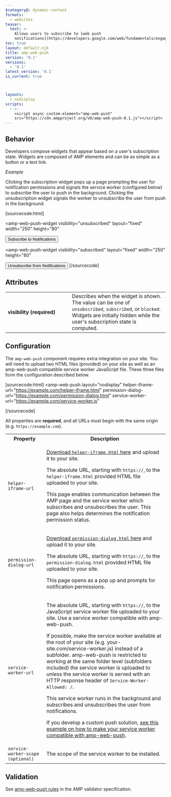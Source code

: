 ```yaml
---
$category@: dynamic-content
formats:
  - websites
teaser:
  text: >-
    Allows users to subscribe to [web push
    notifications](https://developers.google.com/web/fundamentals/engage-and-retain/push-notifications/).
toc: true
layout: default.njk
title: amp-web-push
version: '0.1'
versions:
  - '0.1'
latest_version: '0.1'
is_current: true



layouts:
  - nodisplay
scripts:
  - >-
    <script async custom-element="amp-web-push"
    src="https://cdn.ampproject.org/v0/amp-web-push-0.1.js"></script>
---
```



<!--
Copyright 2017 The AMP HTML Authors. All Rights Reserved.

Licensed under the Apache License, Version 2.0 (the "License");
you may not use this file except in compliance with the License.
You may obtain a copy of the License at

      http://www.apache.org/licenses/LICENSE-2.0

Unless required by applicable law or agreed to in writing, software
distributed under the License is distributed on an "AS-IS" BASIS,
WITHOUT WARRANTIES OR CONDITIONS OF ANY KIND, either express or implied.
See the License for the specific language governing permissions and
limitations under the License.
-->



## Behavior

Developers compose widgets that appear based on a user's subscription state. Widgets are composed of AMP elements and can be as simple as a button or a text link.

_Example_

Clicking the subscription widget pops up a page prompting the user for notification permissions and signals the service worker (configured below) to subscribe the user to push in the background. Clicking the unsubscription widget signals the worker to unsubscribe the user from push in the background.

[sourcecode:html]
<!-- A subscription widget -->
<amp-web-push-widget
  visibility="unsubscribed"
  layout="fixed"
  width="250"
  height="80"
>
  <button on="tap:amp-web-push.subscribe">Subscribe to Notifications</button>
</amp-web-push-widget>

<!-- An unsubscription widget -->
<amp-web-push-widget
  visibility="subscribed"
  layout="fixed"
  width="250"
  height="80"
>
  <button on="tap:amp-web-push.unsubscribe">
    Unsubscribe from Notifications
  </button>
</amp-web-push-widget>
[/sourcecode]

## Attributes

<table>
  <tr>
    <td width="40%"><strong>visibility (required)</strong></td>
    <td>Describes when the widget is shown. The value can be one of <code>unsubscribed</code>, <code>subscribed</code>, or <code>blocked</code>.<br>
Widgets are initially hidden while the user's subscription state is computed.</td>
  </tr>

</table>

## Configuration

The `amp-web-push` component requires extra integration on your site. You will need to upload two HTML files (provided) on your site as well as an amp-web-push compatible service worker JavaScript file. These three files form the configuration described below.

[sourcecode:html]
<amp-web-push
  layout="nodisplay"
  helper-iframe-url="https://example.com/helper-iframe.html"
  permission-dialog-url="https://example.com/permission-dialog.html"
  service-worker-url="https://example.com/service-worker.js"
></amp-web-push>
[/sourcecode]

All properties are <strong>required</strong>, and all URLs must begin with the same origin (e.g. `https://example.com`).

<table>
  <tr>
    <th class="col-fourty">Property</th>
    <th class="col-fourty">Description</th>
  </tr>
  <tr>
    <td><code>helper-iframe-url</code></td>
    <td>
    <p>
      <a href="https://cdn.ampproject.org/v0/amp-web-push-helper-frame.html">Download <code>helper-iframe.html</code> here</a> and upload it to your site.
    </p>
    <p>
      The absolute URL, starting with <code>https://</code>, to the <code>helper-iframe.html</code> provided HTML file uploaded to your site.
    </p>
    <p>
      This page enables communication between the AMP page and the service worker which subscribes and unsubscribes the user. This page also helps determines the notification permission status.
    </p>
    </td>
  </tr>
  <tr>
    <td><code>permission-dialog-url</code></td>
    <td>
    <p>
      <a href="https://cdn.ampproject.org/v0/amp-web-push-permission-dialog.html">Download <code>permission-dialog.html</code> here</a> and upload it to your site.
    </p>
    <p>
      The absolute URL, starting with <code>https://</code>, to the <code>permission-dialog.html</code> provided HTML file uploaded to your site.
    </p>
    <p>
      This page opens as a pop up and prompts for notification permissions.
    </p>
    </td>
  </tr>
  <tr>
    <td><code>service-worker-url</code></td>
    <td>
      <p>
        The absolute URL, starting with <code>https://</code>, to the JavaScript service worker file uploaded to your site. Use a service worker compatible with amp-web-push.
      </p>
      <p>
         If possible, make the service worker available at the root of your site (e.g. your-site.com/service-worker.js) instead of a subfolder. amp-web-push is restricted to working at the same folder level (subfolders included) the service worker is uploaded to unless the service worker is served with an HTTP response header of <code>Service-Worker-Allowed: /</code>.
      </p>
      <p>
        This service worker runs in the background and subscribes and unsubscribes the user from notifications.
      </p>
      <p>
         If you develop a custom push solution, <a href="https://github.com/ampproject/amphtml/blob/master/extensions/amp-web-push/0.1/amp-web-push.service-worker.js">see this example on how to make your service worker compatible with amp-web-push</a>.
       </p>
    </td>
  </tr>
  <tr>
    <td><code>service-worker-scope (optional)</code></td>
    <td>
      <p>
        The scope of the service worker to be installed.
      </p>
    </td>
  </tr>
</table>

## Validation

See [amp-web-push rules](https://github.com/ampproject/amphtml/blob/master/extensions/amp-web-push/validator-amp-web-push.protoascii) in the AMP validator specification.